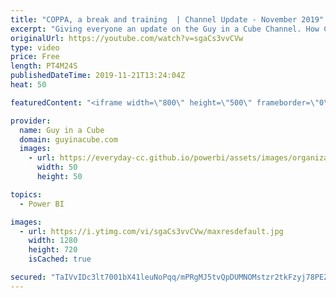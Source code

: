```yaml
---
title: "COPPA, a break and training  | Channel Update - November 2019"
excerpt: "Giving everyone an update on the Guy in a Cube Channel. How COPPA is affecting the channel. A break for 2019 to gear up for 2020 and more training to come!   Google and YouTube Will Pay Record $170 Million for Alleged Violations of Children’s Privacy Law https://www.ftc.gov/news-events/press-releases/2019/09/google-youtube-will-pay-record-170-million-alleged-violations"
originalUrl: https://youtube.com/watch?v=sgaCs3vvCVw
type: video
price: Free
length: PT4M24S
publishedDateTime: 2019-11-21T13:24:04Z
heat: 50

featuredContent: "<iframe width=\"800\" height=\"500\" frameborder=\"0\" src=\"https://www.youtube.com/embed/sgaCs3vvCVw\" allow=\"accelerometer; autoplay; encrypted-media; gyroscope; picture-in-picture\" allowfullscreen></iframe>"

provider:
  name: Guy in a Cube
  domain: guyinacube.com
  images:
    - url: https://everyday-cc.github.io/powerbi/assets/images/organizations/guyinacube.com-50x50.jpg
      width: 50
      height: 50

topics:
  - Power BI

images:
  - url: https://i.ytimg.com/vi/sgaCs3vvCVw/maxresdefault.jpg
    width: 1280
    height: 720
    isCached: true

secured: "TaIVvIDc3lt7001bX41leuNoPqq/mPRgMJ5tvQpDUMNOMstzr2tkFzyj78PEZa4kNrtBub62EJ2WZs16c0PrX+5gC+sELmPLHZffj7qlIOEVifbiD04PnEgsOXmUT+dgsv4DKFK84JfSnJUtRvVvr72cQ4ucCvQVVz4sxMCLn8i9mPXhuTe4b3MUFS2zPeTDlpsUFHdAxnqNxA5tkre77h2FK8f6kANZotfhDe/yvYemU+6rxSXDXbMdTD0+0QW8+6VGVvgrXwYQMKicmLiIjDCUkxVKzH6/45NH675aZSXU7M2Hgre1TK2RrwHVTNXjD15gWvgcLNQde7xqMxnYJijesQQeR+phVz1hSYvwKjiF8Mt9wTJzZ6hjVIBU8/p6vC8PXNWimmNA6q0f3CKjLD0llSS4PClrmGkGSsx2Gyw=;2aPi7bR7vep54VEHEwUUGg=="
---
```


